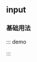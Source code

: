 ## input

### 基础用法

::: demo
<template>
    <k-input v-model="input" placeholder="请输入内容"></k-input>
</template>

<script>
export default {
  data() {
    return {
      input: ''
    }
  }
}
</script>
:::
